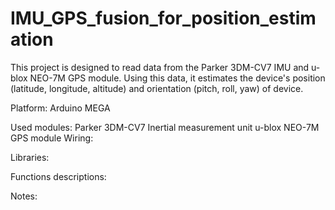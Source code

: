 # IMU_GPS_fusion_for_position_estimation
This project is designed to read data from the Parker 3DM-CV7 IMU and u-blox NEO-7M GPS module. Using this data, it estimates the device's position (latitude, longitude, altitude) and orientation (pitch, roll, yaw) of device.

Platform: Arduino MEGA

Used modules: Parker 3DM-CV7 Inertial measurement unit
              u-blox NEO-7M GPS module
Wiring:

Libraries:

Functions descriptions:

Notes:
